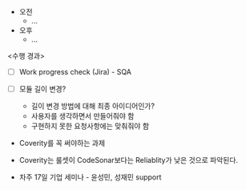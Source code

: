 - 오전
	- ...
- 오후
	- ...

<수행 경과>
- [ ] Work progress check (Jira) - SQA

- [ ] 모듈 길이 변경?
	- 길이 변경 방법에 대해 최종 아이디어인가?
	- 사용자를 생각하면서 만들어줘야 함
	- 구현하지 못한 요청사항에는 맞춰줘야 함

- Coverity를 꼭 써야하는 과제
- Coverity는 룰셋이 CodeSonar보다는 Reliablity가 낮은 것으로 파악된다. 



- 차주 17일 기업 세미나 - 윤성민, 성재민 support